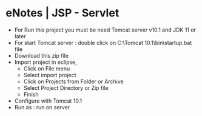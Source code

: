 # eNotes | JSP - Servlet
- For Run this project you must be need Tomcat server v10.1 and JDK 11 or later
- For start Tomcat server : double click on C:\Tomcat 10.1\bin\startup.bat file
- Download this zip file
- Import project in eclipse,
  - Click on File menu
  - Select import project
  - Click on Projects from Folder or Archive
  - Select Project Directory or Zip file
  - Finish
- Configure with Tomcat 10.1
- Run as : run on server
